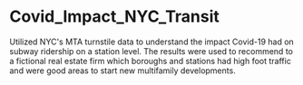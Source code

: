 # Covid_Impact_NYC_Transit

Utilized NYC's MTA turnstile data to understand the impact Covid-19 had on subway ridership on a station level. The results were used to recommend to a fictional real estate firm which boroughs and stations had high foot traffic and were good areas to start new multifamily developments. 

